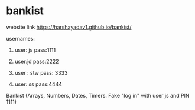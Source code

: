 # bankist
website link
https://harshayadav1.github.io/bankist/

usernames:
1. user: js
   pass:1111

2. user:jd
   pass:2222

3. user : stw
   pass: 3333

4.  user: ss
    pass:4444

Bankist (Arrays, Numbers, Dates, Timers. Fake "log in" with user js and PIN 1111)
